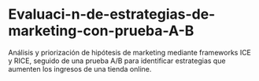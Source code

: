 # Evaluaci-n-de-estrategias-de-marketing-con-prueba-A-B
Análisis y priorización de hipótesis de marketing mediante frameworks ICE y RICE, seguido de una prueba A/B para identificar estrategias que aumenten los ingresos de una tienda online.
